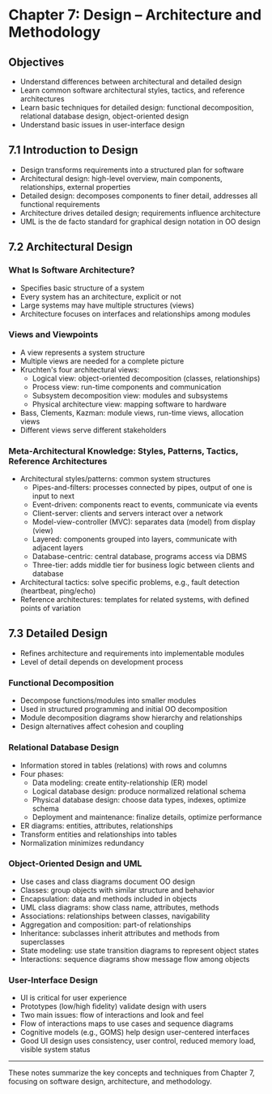 # Chapter 7: Design – Architecture and Methodology

## Objectives
- Understand differences between architectural and detailed design
- Learn common software architectural styles, tactics, and reference architectures
- Learn basic techniques for detailed design: functional decomposition, relational database design, object-oriented design
- Understand basic issues in user-interface design

## 7.1 Introduction to Design
- Design transforms requirements into a structured plan for software
- Architectural design: high-level overview, main components, relationships, external properties
- Detailed design: decomposes components to finer detail, addresses all functional requirements
- Architecture drives detailed design; requirements influence architecture
- UML is the de facto standard for graphical design notation in OO design

## 7.2 Architectural Design
### What Is Software Architecture?
- Specifies basic structure of a system
- Every system has an architecture, explicit or not
- Large systems may have multiple structures (views)
- Architecture focuses on interfaces and relationships among modules

### Views and Viewpoints
- A view represents a system structure
- Multiple views are needed for a complete picture
- Kruchten's four architectural views:
  - Logical view: object-oriented decomposition (classes, relationships)
  - Process view: run-time components and communication
  - Subsystem decomposition view: modules and subsystems
  - Physical architecture view: mapping software to hardware
- Bass, Clements, Kazman: module views, run-time views, allocation views
- Different views serve different stakeholders

### Meta-Architectural Knowledge: Styles, Patterns, Tactics, Reference Architectures
- Architectural styles/patterns: common system structures
  - Pipes-and-filters: processes connected by pipes, output of one is input to next
  - Event-driven: components react to events, communicate via events
  - Client-server: clients and servers interact over a network
  - Model-view-controller (MVC): separates data (model) from display (view)
  - Layered: components grouped into layers, communicate with adjacent layers
  - Database-centric: central database, programs access via DBMS
  - Three-tier: adds middle tier for business logic between clients and database
- Architectural tactics: solve specific problems, e.g., fault detection (heartbeat, ping/echo)
- Reference architectures: templates for related systems, with defined points of variation

## 7.3 Detailed Design
- Refines architecture and requirements into implementable modules
- Level of detail depends on development process

### Functional Decomposition
- Decompose functions/modules into smaller modules
- Used in structured programming and initial OO decomposition
- Module decomposition diagrams show hierarchy and relationships
- Design alternatives affect cohesion and coupling

### Relational Database Design
- Information stored in tables (relations) with rows and columns
- Four phases:
  - Data modeling: create entity-relationship (ER) model
  - Logical database design: produce normalized relational schema
  - Physical database design: choose data types, indexes, optimize schema
  - Deployment and maintenance: finalize details, optimize performance
- ER diagrams: entities, attributes, relationships
- Transform entities and relationships into tables
- Normalization minimizes redundancy

### Object-Oriented Design and UML
- Use cases and class diagrams document OO design
- Classes: group objects with similar structure and behavior
- Encapsulation: data and methods included in objects
- UML class diagrams: show class name, attributes, methods
- Associations: relationships between classes, navigability
- Aggregation and composition: part-of relationships
- Inheritance: subclasses inherit attributes and methods from superclasses
- State modeling: use state transition diagrams to represent object states
- Interactions: sequence diagrams show message flow among objects

### User-Interface Design
- UI is critical for user experience
- Prototypes (low/high fidelity) validate design with users
- Two main issues: flow of interactions and look and feel
- Flow of interactions maps to use cases and sequence diagrams
- Cognitive models (e.g., GOMS) help design user-centered interfaces
- Good UI design uses consistency, user control, reduced memory load, visible system status

---

These notes summarize the key concepts and techniques from Chapter 7, focusing on software design, architecture, and methodology.
